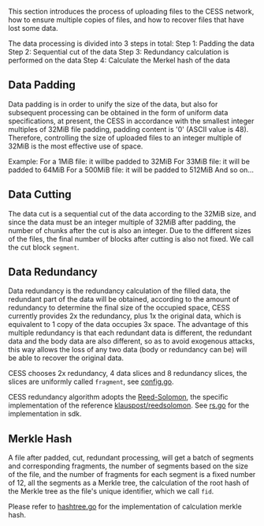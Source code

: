 This section introduces the process of uploading files to the CESS network, how to ensure multiple copies of files, and how to recover files that have lost some data.

The data processing is divided into 3 steps in total:
Step 1: Padding the data
Step 2: Sequential cut of the data
Step 3: Redundancy calculation is performed on the data
Step 4: Calculate the Merkel hash of the data

## Data Padding
Data padding is in order to unify the size of the data, but also for subsequent processing can be obtained in the form of uniform data specifications, at present, the CESS in accordance with the smallest integer multiples of 32MiB file padding, padding content is '0' (ASCII value is 48). Therefore, controlling the size of uploaded files to an integer multiple of 32MiB is the most effective use of space.

Example:
For a 1MiB file: it willbe padded to 32MiB
For 33MiB file: it will be padded to 64MiB
For a 500MiB file: it will be padded to 512MiB
And so on...

## Data Cutting
The data cut is a sequential cut of the data according to the 32MiB size, and since the data must be an integer multiple of 32MiB after padding, the number of chunks after the cut is also an integer. Due to the different sizes of the files, the final number of blocks after cutting is also not fixed. We call the cut block `segment`.

## Data Redundancy
Data redundancy is the redundancy calculation of the filled data, the redundant part of the data will be obtained, according to the amount of redundancy to determine the final size of the occupied space, CESS currently provides 2x the redundancy, plus 1x the original data, which is equivalent to 1 copy of the data occupies 3x space. The advantage of this multiple redundancy is that each redundant data is different, the redundant data and the body data are also different, so as to avoid exogenous attacks, this way allows the loss of any two data (body or redundancy can be) will be able to recover the original data.

CESS chooses 2x redundancy, 4 data slices and 8 redundancy slices, the slices are uniformly called `fragment`, see [config.go](https://github.com/CESSProject/cess-go-sdk/blob/main/config/config.go#L18-L19). 

CESS redundancy algorithm adopts the [Reed-Solomon](https://en.wikipedia.org/wiki/Reed%E2%80%93Solomon_error_correction), the specific implementation of the reference [klauspost/reedsolomon](github.com/klauspost/reedsolomon). See [rs.go](https://github.com/CESSProject/cess-go-sdk/blob/main/core/erasure/rs.go) for the implementation in sdk.

## Merkle Hash
A file after padded, cut, redundant processing, will get a batch of segments and corresponding fragments, the number of segments based on the size of the file, and the number of fragments for each segment is a fixed number of 12, all the segments as a Merkle tree, the calculation of the root hash of the Merkle tree as the file's unique identifier, which we call `fid`.

Please refer to [hashtree.go](https://github.com/CESSProject/cess-go-sdk/blob/main/core/hashtree/hashtree.go) for the implementation of calculation merkle hash.